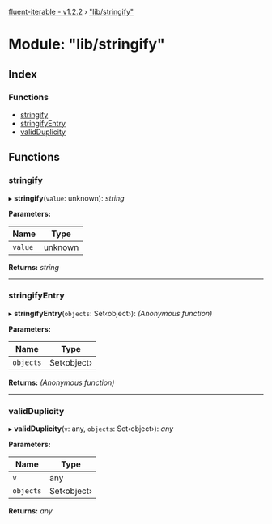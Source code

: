 [fluent-iterable - v1.2.2](../README.md) › ["lib/stringify"](_lib_stringify_.md)

# Module: "lib/stringify"

## Index

### Functions

* [stringify](_lib_stringify_.md#stringify)
* [stringifyEntry](_lib_stringify_.md#stringifyentry)
* [validDuplicity](_lib_stringify_.md#validduplicity)

## Functions

###  stringify

▸ **stringify**(`value`: unknown): *string*

**Parameters:**

Name | Type |
------ | ------ |
`value` | unknown |

**Returns:** *string*

___

###  stringifyEntry

▸ **stringifyEntry**(`objects`: Set‹object›): *(Anonymous function)*

**Parameters:**

Name | Type |
------ | ------ |
`objects` | Set‹object› |

**Returns:** *(Anonymous function)*

___

###  validDuplicity

▸ **validDuplicity**(`v`: any, `objects`: Set‹object›): *any*

**Parameters:**

Name | Type |
------ | ------ |
`v` | any |
`objects` | Set‹object› |

**Returns:** *any*
